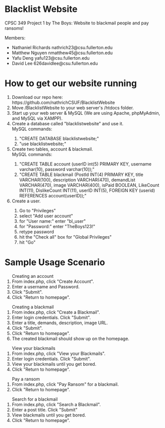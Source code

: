 # Blacklist Website
CPSC 349 Project 1 by The Boys: Website to blackmail people and pay ransoms!

Members:
<ul>
	<li>Nathaniel Richards nathrich23@csu.fullerton.edu</li>
	<li>Matthew Nguyen nmatthew45@csu.fullerton.edu</li>
	<li>Yafu Deng yafu123@csu.fullerton.edu</li>
	<li>David Lee 626davidlee@csu.fullerton.edu</li>
</ul>

<h1>How to get our website running</h1>  
<ol>
<li>Download our repo here: https://github.com/nathrichCSUF/BlacklistWebsite</li>
<li>Move /BlacklistWebsite to your web server's /htdocs folder.</li>
<li>Start up your web server & MySQL (We are using Apache, phpMyAdmin, and MySQL via XAMPP).</li>
<li>Create a database called "blacklistwebsite" and use it.</li>
     MySQL commands:
     <ol>
       <li>"CREATE DATABASE blacklistwebsite;"</li>
       <li>"use blacklistwebsite;"</li>
     </ol>
<li>Create two tables, account & blackmail.</li>
		 MySQL commands:
		  <ol>
		    <li>"CREATE TABLE account (userID int(5) PRIMARY KEY, username varchar(10), password varchar(10));"</li>
		    <li>"CREATE TABLE blackmail (PostId INT(4) PRIMARY KEY, title VARCHAR(100), description VARCHAR(470),
		      demandList VARCHAR(470), image VARCHAR(400), isPaid BOOLEAN, LikeCount INT(11), DislikeCount INT(11),
		      userID INT(5), FOREIGN KEY (userid) REFERENCES account(userID));"</li>
		  </ol>
<li>Create a user.</li>
	<ol>
		<li>Go to "Privileges"</li>
		<li>select "Add user account"</li>
    <li>for "User name:" enter "bl_user"</li>
		<li>for "Password:" enter "TheBoys123!"</li>
    <li>retype password</li>
		<li>hit the "Check all" box for "Global Privileges"</li>
    <li>hit "Go"</li>
	</ol>
</ol>

<h1>Sample Usage Scenario</h1>
	<ol>Creating an account
		<li>From index.php, click "Create Account".</li>
		<li>Enter a username and Password.</li>
		<li>Click "Submit".</li>
		<li>Click "Return to homepage".</li>
	</ol>
	<ol>Creating a blackmail
		<li>From index.php, click "Create a Blackmail".</li>
		<li>Enter login credentials. Click "Submit".</li>
		<li>Enter a title, demands, description, image URL.</li>
		<li>Click "Submit".</li>
		<li>Click "Return to homepage".</li>
		<li>The created blackmail should show up on the homepage.</li>
	</ol>
	<ol>View your blackmails
		<li>From index.php, click "View your Blackmails".</li>
		<li>Enter login credentials. Click "Submit".</li>
		<li>View your blackmails until you get bored.</li>
		<li>Click "Return to homepage".</li>
	</ol>
	<ol>Pay a ransom
		<li>From index.php, click "Pay Ransom" for a blackmail.</li>
		<li>Click "Return to homepage".</li>
	</ol>
	<ol>Search for a blackmail 
		<li>From index.php, click "Search a Blackmail".</li>
		<li>Enter a post title. Click "Submit"</li>
		<li>View blackmails until you get bored.</li>
		<li>Click "Return to homepage".</li>
	</ol>
